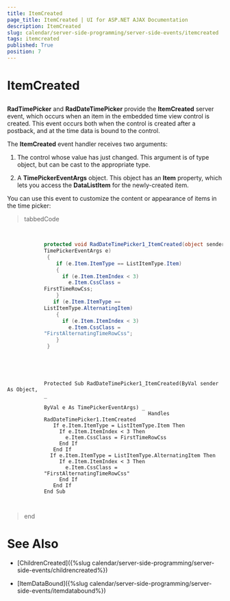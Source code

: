 ```yaml
---
title: ItemCreated
page_title: ItemCreated | UI for ASP.NET AJAX Documentation
description: ItemCreated
slug: calendar/server-side-programming/server-side-events/itemcreated
tags: itemcreated
published: True
position: 7
---
```


# ItemCreated



## 

__RadTimePicker__ and __RadDateTimePicker__
provide the __ItemCreated__ server event, which occurs when an
item in the embedded time view control is created. This event occurs both when
the control is created after a postback, and at the time data is bound to the
control.

The __ItemCreated__ event handler receives two arguments:

1. The control whose value has just changed. This argument is of type object, but can be cast to the appropriate type.

1. A __TimePickerEventArgs__ object. This object has an __Item__ property, which lets you access the __DataListItem__ for the newly-created item.

You can use this event to customize the content or appearance of items in
the time picker:

>tabbedCode

````C#
	     
	
	        protected void RadDateTimePicker1_ItemCreated(object sender,
	        TimePickerEventArgs e)
	         {
	            if (e.Item.ItemType == ListItemType.Item)
	            {
	              if (e.Item.ItemIndex < 3)
	                e.Item.CssClass =
	        FirstTimeRowCss;
	            }
	           if (e.Item.ItemType ==
	        ListItemType.AlternatingItem)
	            {
	              if (e.Item.ItemIndex < 3)
	                e.Item.CssClass =
	        "FirstAlternatingTimeRowCss";
	            }
	         }
	
				
````



````VB.NET
	     
	
	        Protected Sub RadDateTimePicker1_ItemCreated(ByVal sender As Object,
	        _
	
	        ByVal e As TimePickerEventArgs) _
	                                          Handles
	        RadDateTimePicker1.ItemCreated
	           If e.Item.ItemType = ListItemType.Item Then
	             If e.Item.ItemIndex < 3 Then
	               e.Item.CssClass = FirstTimeRowCss
	             End If
	           End If
	          If e.Item.ItemType = ListItemType.AlternatingItem Then
	             If e.Item.ItemIndex < 3 Then
	               e.Item.CssClass =
	        "FirstAlternatingTimeRowCss"
	             End If
	           End If
	        End Sub
	
				
````


>end

# See Also

 * [ChildrenCreated]({%slug calendar/server-side-programming/server-side-events/childrencreated%})

 * [ItemDataBound]({%slug calendar/server-side-programming/server-side-events/itemdatabound%})
